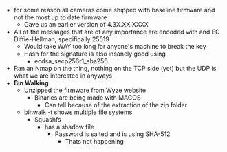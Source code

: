 - for some reason all cameras come shipped with baseline firmware and not the most up to date firmware
	- Gave us an earlier version of 4.3X.XX.XXXX
- All of the messages that are of any importance are encoded with and EC Diffie-Hellman, specifically 25519
	- Would take WAY too long for anyone's machine to break the key
	- Hash for the signature is also insanely good using 
		- ecdsa_secp256r1_sha256
- Ran an Nmap on the thing, nothing on the TCP side (yet) but the UDP is what we are interested in anyways
- **Bin Walking**
	- Unzipped the firmware from Wyze website
		- Binaries are being made with MACOS
			- Can tell because of the extraction of the zip folder
	- binwalk -t shows multiple file systems
		- Squashfs
			- has a shadow file
				- Password is salted and is using SHA-512
					- Thats not happening
